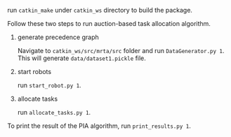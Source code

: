 
run `catkin_make` under `catkin_ws` directory to build the package.
 
Follow these two steps to run auction-based task allocation algorithm.

1. generate precedence graph 

   Navigate to `catkin_ws/src/mrta/src` folder and run `DataGenerator.py 1`. This will generate `data/dataset1.pickle` file.

2. start robots

    run `start_robot.py 1`.

3. allocate tasks

    run `allocate_tasks.py 1`.

To print the result of the PIA algorithm, run `print_results.py 1`. 

